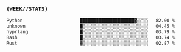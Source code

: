 ### `{WEEK//STATS}` 
<!--START_SECTION:waka-->

```txt
Python                     ████████████████████▓░░░░   82.00 %
unknown                    █░░░░░░░░░░░░░░░░░░░░░░░░   04.45 %
hyprlang                   █░░░░░░░░░░░░░░░░░░░░░░░░   03.79 %
Bash                       █░░░░░░░░░░░░░░░░░░░░░░░░   03.74 %
Rust                       ▓░░░░░░░░░░░░░░░░░░░░░░░░   02.87 %
```

<!--END_SECTION:waka-->

